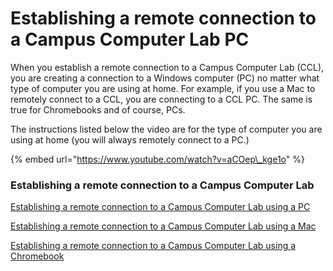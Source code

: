 # Establishing a remote connection to a Campus Computer Lab PC

When you establish a remote connection to a Campus Computer Lab \(CCL\), you are creating a connection to a Windows computer \(PC\) no matter what type of computer you are using at home. For example, if you use a Mac to remotely connect to a CCL, you are connecting to a CCL PC. The same is true for Chromebooks and of course, PCs.

The instructions listed below the video are for the type of computer you are using at home \(you will always remotely connect to a PC.\)

{% embed url="https://www.youtube.com/watch?v=aCOep\_kge1o" %}

### Establishing a remote connection to a Campus Computer Lab

[Establishing a remote connection to a Campus Computer Lab using a PC](https://kb.uwm.edu/85623)

[Establishing a remote connection to a Campus Computer Lab using a Mac](https://kb.uwm.edu/45192)

[Establishing a remote connection to a Campus Computer Lab using a Chromebook](https://kb.uwm.edu/45186)



